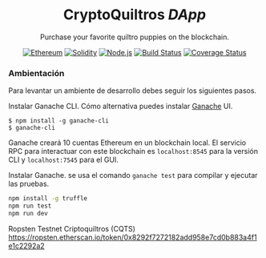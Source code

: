 <div align = "center">
    <h1>CryptoQuiltros<em> DApp</em></h1>
    <p>Purchase your favorite quiltro puppies on the blockchain.</p>
    <a href="https://www.ethereum.org/" target="_blank"><img src="https://img.shields.io/badge/Ethereum-ETH-blue.svg" alt="Ethereum"></a>
    <a href="https://solidity.readthedocs.io" target="_blank"><img src="https://img.shields.io/badge/Solidity-%5E0.4.18-blue.svg" alt="Solidity"></a>
    <a href="https://nodejs.org/" target="_blank"><img src="https://img.shields.io/badge/Node.js-%5E9.2.0-blue.svg" alt="Node.js"></a>
    <a href="https://travis-ci.org/RodrigoRiquelme/cryptoquiltros" target="_blank"><img src="https://travis-ci.org/RodrigoRiquelme/cryptoquiltros.svg?branch=master" alt="Build Status"></a>
    <a href="https://coveralls.io/github/RodrigoRiquelme/cryptoquiltros?branch=master"><img src="https://coveralls.io/repos/github/RodrigoRiquelme/cryptoquiltros/badge.svg?branch=master" alt="Coverage Status" /></a>
</div>
<h3>Ambientación</h3>

Para levantar un ambiente de desarrollo debes seguir los siguientes pasos.

Instalar Ganache CLI. Cómo alternativa puedes instalar [Ganache](http://truffleframework.com/ganache/) UI.

```
$ npm install -g ganache-cli
$ ganache-cli
```

Ganache creará 10 cuentas Ethereum en un blockchain local. El servicio RPC para interactuar con este blockchain es `localhost:8545` para la versión CLI y `localhost:7545` para el GUI.

Instalar Ganache. se usa el comando `ganache test` para compilar y ejecutar las pruebas.

```bash
npm install -g truffle
npm run test
npm run dev
```

Ropsten Testnet Criptoquiltros (CQTS)
https://ropsten.etherscan.io/token/0x8292f7272182add958e7cd0b883a4f1e1c2292a2
